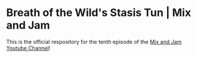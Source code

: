# Breath of the Wild's Stasis Tun | Mix and Jam

This is the official respository for the tenth episode of the [Mix and Jam Youtube Channel](https://www.youtube.com/c/MixandJam)!
